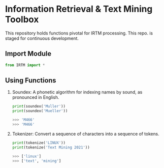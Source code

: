 # Information Retrieval & Text Mining Toolbox

This repository holds functions pivotal for IRTM processing. This repo. is staged for continuous development.


## Import Module

```python
from IRTM import *
```

## Using Functions

1. Soundex: A phonetic algorithm for indexing names by sound, as pronounced in English.

    ```python
    print(soundex('Muller'))
    print(soundex('Mueller'))
    ```

    ```bash
    >>> 'M466'
    >>> 'M466'
    ```

2. Tokenizer: Convert a sequence of characters into a sequence of tokens.

    ```python
    print(tokenize('LINUX'))
    print(tokenize('Text Mining 2021'))
    ```

    ```bash
    >>> ['linux']
    >>> ['text', 'mining']
    ```

